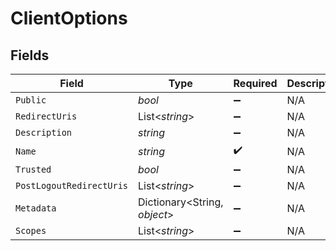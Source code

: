 # ClientOptions


## Fields

| Field                        | Type                         | Required                     | Description                  |
| ---------------------------- | ---------------------------- | ---------------------------- | ---------------------------- |
| `Public`                     | *bool*                       | :heavy_minus_sign:           | N/A                          |
| `RedirectUris`               | List<*string*>               | :heavy_minus_sign:           | N/A                          |
| `Description`                | *string*                     | :heavy_minus_sign:           | N/A                          |
| `Name`                       | *string*                     | :heavy_check_mark:           | N/A                          |
| `Trusted`                    | *bool*                       | :heavy_minus_sign:           | N/A                          |
| `PostLogoutRedirectUris`     | List<*string*>               | :heavy_minus_sign:           | N/A                          |
| `Metadata`                   | Dictionary<String, *object*> | :heavy_minus_sign:           | N/A                          |
| `Scopes`                     | List<*string*>               | :heavy_minus_sign:           | N/A                          |